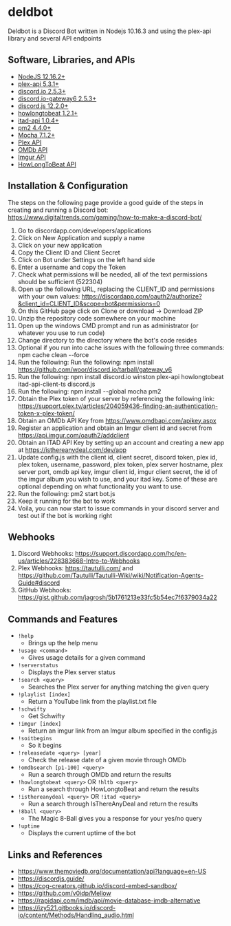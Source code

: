 # deldbot

Deldbot is a Discord Bot written in Nodejs 10.16.3 and using the plex-api library and several API endpoints

## Software, Libraries, and APIs

* [NodeJS 12.16.2+](https://nodejs.org/en/download/)
* [plex-api 5.3.1+](https://www.npmjs.com/package/plex-api/)
* [discord.io 2.5.3+](https://izy521.gitbooks.io/discord-io/content/)
* [discord.io-gateway6 2.5.3+](https://www.npmjs.com/package/discord.io/)
* [discord.js 12.2.0+](https://www.npmjs.com/package/discord.js/)
* [howlongtobeat 1.2.1+](https://www.npmjs.com/package/howlongtobeat/)
* [itad-api 1.0.4+](https://www.npmjs.com/package/itad-api-client-ts/)
* [pm2 4.4.0+](https://www.npmjs.com/package/pm2)
* [Mocha 7.1.2+](https://mochajs.org)
* [Plex API](https://github.com/Arcanemagus/plex-api/wiki/)
* [OMDb API](https://www.omdbapi.com/)
* [Imgur API](https://api.imgur.com/)
* [HowLongToBeat API](https://itad.docs.apiary.io/)

## Installation & Configuration

The steps on the following page provide a good guide of the steps in creating and running a Discord bot: https://www.digitaltrends.com/gaming/how-to-make-a-discord-bot/

1. Go to discordapp.com/developers/applications
1. Click on New Application and supply a name
1. Click on your new application 
1. Copy the Client ID and Client Secret
1. Click on Bot under Settings on the left hand side
1. Enter a username and copy the Token
1. Check what permissions will be needed, all of the text permissions should be sufficient (522304)
1. Open up the following URL, replacing the CLIENT_ID and permissions with your own values: https://discordapp.com/oauth2/authorize?&client_id=CLIENT_ID&scope=bot&permissions=0
1. On this GitHub page click on Clone or download -> Download ZIP
1. Unzip the repository code somewhere on your machine
1. Open up the windows CMD prompt and run as administrator  (or whatever you use to run code)
1. Change directory to the directory where the bot's code resides
1. Optional if you run into cache issues with the following three commands: npm cache clean --force
1. Run the following: Run the following: npm install https://github.com/woor/discord.io/tarball/gateway_v6
1. Run the following: npm install discord.io winston plex-api howlongtobeat itad-api-client-ts discord.js
1. Run the following: npm install --global mocha pm2
1. Obtain the Plex token of your server by referencing the following link: https://support.plex.tv/articles/204059436-finding-an-authentication-token-x-plex-token/
1. Obtain an OMDb API Key from https://www.omdbapi.com/apikey.aspx
1. Register an application and obtain an Imgur client id and secret from https://api.imgur.com/oauth2/addclient
1. Obtain an ITAD API Key by setting up an account and creating a new app at https://isthereanydeal.com/dev/app
1. Update config.js with the client id, client secret, discord token, plex id, plex token, username, password, plex token, plex server hostname, plex server port, omdb api key, imgur client id, imgur client secret, the id of the imgur album you wish to use, and your itad key. Some of these are optional depending on what functionality you want to use.
1. Run the following: pm2 start bot.js
1. Keep it running for the bot to work
1. Voila, you can now start to issue commands in your discord server and test out if the bot is working right

## Webhooks

1. Discord Webhooks: https://support.discordapp.com/hc/en-us/articles/228383668-Intro-to-Webhooks
1. Plex Webhooks: https://tautulli.com/ and https://github.com/Tautulli/Tautulli-Wiki/wiki/Notification-Agents-Guide#discord
1. GitHub Webhooks: https://gist.github.com/jagrosh/5b1761213e33fc5b54ec7f6379034a22

## Commands and Features

* `!help`
    * Brings up the help menu
* `!usage <command>`
    * Gives usage details for a given command
* `!serverstatus`
    * Displays the Plex server status
* `!search <query>`
    * Searches the Plex server for anything matching the given query
* `!playlist [index]`
    * Return a YouTube link from the playlist.txt file
* `!schwifty`
    * Get Schwifty
* `!imgur [index]`
    * Return an imgur link from an Imgur album specified in the config.js
* `!soitbegins`
    * So it begins
* `!releasedate <query> [year]`
    * Check the release date of a given movie through OMDb
* `!omdbsearch [p1-100] <query>`
    * Run a search through OMDb and return the results
* `!howlongtobeat <query>` OR `!hltb <query>`
    * Run a search through HowLongtoBeat and return the results
* `!isthereanydeal <query>` OR `!itad <query>`
    * Run a search through IsThereAnyDeal and return the results
* `!8ball <query>`
    * The Magic 8-Ball gives you a response for your yes/no query
* `!uptime`
    * Displays the current uptime of the bot

## Links and References

* https://www.themoviedb.org/documentation/api?language=en-US
* https://discordjs.guide/
* https://cog-creators.github.io/discord-embed-sandbox/
* https://github.com/v0idp/Mellow
* https://rapidapi.com/imdb/api/movie-database-imdb-alternative
* https://izy521.gitbooks.io/discord-io/content/Methods/Handling_audio.html
